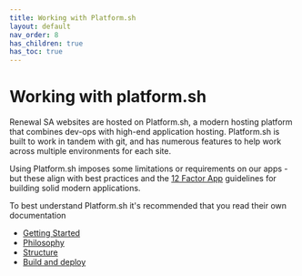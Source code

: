 ```yaml
---
title: Working with Platform.sh
layout: default
nav_order: 8
has_children: true
has_toc: true
---
```

# Working with platform.sh

Renewal SA websites are hosted on Platform.sh, a modern hosting platform that combines  dev-ops with high-end application hosting. Platform.sh is built to work in tandem with git, and has numerous features to help work across multiple environments for each site.

Using Platform.sh imposes some limitations or requirements on our apps - but these align with best practices and the [12 Factor App](https://12factor.net) guidelines for building solid modern applications.

To best understand Platform.sh it's recommended that you  read their own documentation

 - [Getting Started](https://docs.platform.sh/learn/overview.html)
 - [Philosophy](https://docs.platform.sh/learn/overview/philosophy.html)
 - [Structure](https://docs.platform.sh/learn/overview/structure.html)
 - [Build and deploy](https://docs.platform.sh/learn/overview/build-deploy.html)

